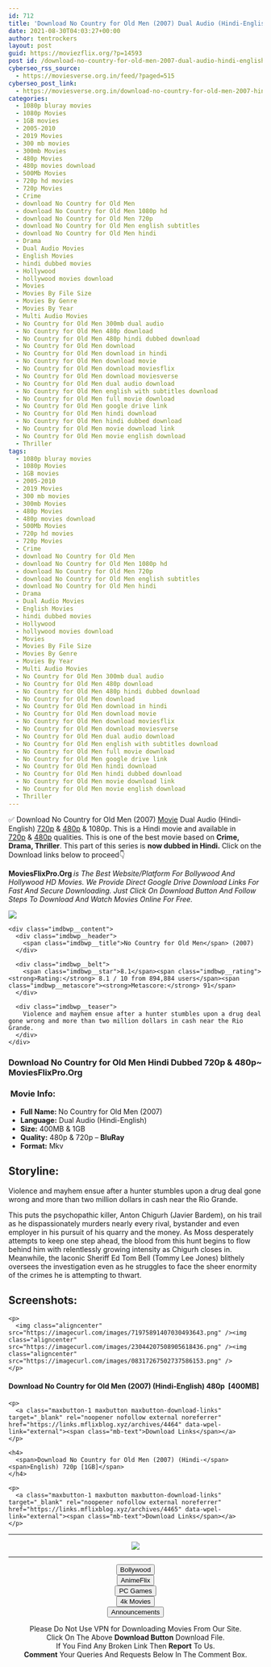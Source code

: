 ```yaml
---
id: 712
title: 'Download No Country for Old Men (2007) Dual Audio (Hindi-English) 480p [400MB] || 720p [1GB]'
date: 2021-08-30T04:03:27+00:00
author: tentrockers
layout: post
guid: https://moviezflix.org/?p=14593
post id: /download-no-country-for-old-men-2007-dual-audio-hindi-english-480p-400mb-720p-1gb/
cyberseo_rss_source:
  - https://moviesverse.org.in/feed/?paged=515
cyberseo_post_link:
  - https://moviesverse.org.in/download-no-country-for-old-men-2007-hindi-480p-720p/
categories:
  - 1080p bluray movies
  - 1080p Movies
  - 1GB movies
  - 2005-2010
  - 2019 Movies
  - 300 mb movies
  - 300mb Movies
  - 480p Movies
  - 480p movies download
  - 500Mb Movies
  - 720p hd movies
  - 720p Movies
  - Crime
  - download No Country for Old Men
  - download No Country for Old Men 1080p hd
  - download No Country for Old Men 720p
  - download No Country for Old Men english subtitles
  - download No Country for Old Men hindi
  - Drama
  - Dual Audio Movies
  - English Movies
  - hindi dubbed movies
  - Hollywood
  - hollywood movies download
  - Movies
  - Movies By File Size
  - Movies By Genre
  - Movies By Year
  - Multi Audio Movies
  - No Country for Old Men 300mb dual audio
  - No Country for Old Men 480p download
  - No Country for Old Men 480p hindi dubbed download
  - No Country for Old Men download
  - No Country for Old Men download in hindi
  - No Country for Old Men download movie
  - No Country for Old Men download moviesflix
  - No Country for Old Men download moviesverse
  - No Country for Old Men dual audio download
  - No Country for Old Men english with subtitles download
  - No Country for Old Men full movie download
  - No Country for Old Men google drive link
  - No Country for Old Men hindi download
  - No Country for Old Men hindi dubbed download
  - No Country for Old Men movie download link
  - No Country for Old Men movie english download
  - Thriller
tags:
  - 1080p bluray movies
  - 1080p Movies
  - 1GB movies
  - 2005-2010
  - 2019 Movies
  - 300 mb movies
  - 300mb Movies
  - 480p Movies
  - 480p movies download
  - 500Mb Movies
  - 720p hd movies
  - 720p Movies
  - Crime
  - download No Country for Old Men
  - download No Country for Old Men 1080p hd
  - download No Country for Old Men 720p
  - download No Country for Old Men english subtitles
  - download No Country for Old Men hindi
  - Drama
  - Dual Audio Movies
  - English Movies
  - hindi dubbed movies
  - Hollywood
  - hollywood movies download
  - Movies
  - Movies By File Size
  - Movies By Genre
  - Movies By Year
  - Multi Audio Movies
  - No Country for Old Men 300mb dual audio
  - No Country for Old Men 480p download
  - No Country for Old Men 480p hindi dubbed download
  - No Country for Old Men download
  - No Country for Old Men download in hindi
  - No Country for Old Men download movie
  - No Country for Old Men download moviesflix
  - No Country for Old Men download moviesverse
  - No Country for Old Men dual audio download
  - No Country for Old Men english with subtitles download
  - No Country for Old Men full movie download
  - No Country for Old Men google drive link
  - No Country for Old Men hindi download
  - No Country for Old Men hindi dubbed download
  - No Country for Old Men movie download link
  - No Country for Old Men movie english download
  - Thriller
---
```

<div class="thecontent clearfix">
  <p>
    ✅ Download No Country for Old Men (2007) <a href="https://moviesverse.org.in/category/movies/" data-wpel-link="internal">Movie</a> Dual Audio (Hindi-English) <a href="https://moviesverse.org.in/720p-movies/" data-wpel-link="internal">720p</a>&nbsp;&&nbsp;<a href="https://moviesverse.org.in/480p-movies/" data-wpel-link="internal">480p</a> & 1080p. This is a Hindi movie and available in <a href="https://moviesverse.org.in/720p-movies/" data-wpel-link="internal">720p</a>&nbsp;&&nbsp;<a href="https://moviesverse.org.in/480p-movies/" data-wpel-link="internal">480p</a> qualities. This is one of the best movie based on <strong>Crime, Drama, Thriller</strong>. This part of this series is <strong>now dubbed in <span>Hindi.&nbsp;</span></strong><span>Click on the Download links below to proceed👇</span>
  </p>
  
  <p>
    <strong><span>MoviesFlixPro.Org&nbsp;</span></strong><em>is The Best Website/Platform For Bollywood And Hollywood HD Movies. We Provide Direct Google Drive Download Links For Fast And Secure Downloading. Just Click On Download Button And Follow Steps To&nbsp;Download And Watch Movies Online For Free.</em>
  </p>
  
  <div class="imdbwp imdbwp--movie dark">
    <div class="imdbwp__thumb">
      <a class="imdbwp__link" target="_blank" title="No Country for Old Men" href="https://www.imdb.com/title/tt0477348/" rel="nofollow external noopener noreferrer" data-wpel-link="external"><img class="imdbwp__img" src="https://m.media-amazon.com/images/M/MV5BMjA5Njk3MjM4OV5BMl5BanBnXkFtZTcwMTc5MTE1MQ@@._V1_SX300.jpg" /></a>
    </div>
    
    <div class="imdbwp__content">
      <div class="imdbwp__header">
        <span class="imdbwp__title">No Country for Old Men</span> (2007)
      </div>
      
      <div class="imdbwp__belt">
        <span class="imdbwp__star">8.1</span><span class="imdbwp__rating"><strong>Rating:</strong> 8.1 / 10 from 894,884 users</span><span class="imdbwp__metascore"><strong>Metascore:</strong> 91</span>
      </div>
      
      <div class="imdbwp__teaser">
        Violence and mayhem ensue after a hunter stumbles upon a drug deal gone wrong and more than two million dollars in cash near the Rio Grande.
      </div>
    </div>
  </div>
  
  <h3>
    <span>Download No Country for Old Men Hindi Dubbed 720p & 480p~ MoviesFlixPro.Org</span>
  </h3>
  
  <h3>
    <span>&nbsp;Movie Info:&nbsp;</span>
  </h3>
  
  <ul>
    <li>
      <strong>Full Name: </strong>No Country for Old Men (2007)
    </li>
    <li>
      <strong>Language:</strong> Dual Audio (Hindi-English)
    </li>
    <li>
      <strong>Size:</strong> 400MB & 1GB
    </li>
    <li>
      <strong>Quality:</strong> 480p & 720p – <span><strong>BluRay</strong></span>
    </li>
    <li>
      <strong>Format:</strong>&nbsp;Mkv
    </li>
  </ul>
  
  <h2>
    <span>Storyline:</span>
  </h2>
  
  <p>
    Violence and mayhem ensue after a hunter stumbles upon a drug deal gone wrong and more than two million dollars in cash near the Rio Grande.
  </p>
  
  <div>
    This puts the psychopathic killer, Anton Chigurh (Javier Bardem), on his trail as he dispassionately murders nearly every rival, bystander and even employer in his pursuit of his quarry and the money. As Moss desperately attempts to keep one step ahead, the blood from this hunt begins to flow behind him with relentlessly growing intensity as Chigurh closes in. Meanwhile, the laconic Sheriff Ed Tom Bell (Tommy Lee Jones) blithely oversees the investigation even as he struggles to face the sheer enormity of the crimes he is attempting to thwart.
  </div>
  
  <div class="summary_text">
    <h2>
      <span>Screenshots:</span>
    </h2>
    
    <p>
      <img class="aligncenter" src="https://imagecurl.com/images/71975891407030493643.png" /><img class="aligncenter" src="https://imagecurl.com/images/23044207508905618436.png" /><img class="aligncenter" src="https://imagecurl.com/images/08317267502737586153.png" />
    </p>
  </div>
  
  <div class="inline canwrap">
    <h4>
      <span>Download No Country for Old Men (2007) (Hindi-English) </span><span>480p&nbsp; [400MB]</span>
    </h4>
    
    <p>
      <a class="maxbutton-1 maxbutton maxbutton-download-links" target="_blank" rel="noopener nofollow external noreferrer" href="https://links.mflixblog.xyz/archives/4464" data-wpel-link="external"><span class="mb-text">Download Links</span></a>
    </p>
    
    <h4>
      <span>Download No Country for Old Men (2007) (Hindi-</span><span>English) 720p [1GB]</span>
    </h4>
    
    <p>
      <a class="maxbutton-1 maxbutton maxbutton-download-links" target="_blank" rel="noopener nofollow external noreferrer" href="https://links.mflixblog.xyz/archives/4465" data-wpel-link="external"><span class="mb-text">Download Links</span></a>
    </p>
  </div>
</div>

<center>
  </p> 
  
  <hr />
  
  <p>
    <a href="http://gdrivepro.xyz/join.php" data-wpel-link="external" target="_blank" rel="nofollow external noopener noreferrer"><img src="https://i.imgur.com/FhMdWdW.png" /></a>
  </p>
  
  <hr />
  
  <p>
    <a href="https://dogemovies.xyz" target="_blank" data-wpel-link="external" rel="nofollow external noopener noreferrer"><button class="button button5">Bollywood</button></a><br /> <a href="https://animeflix.in" target="_blank" data-wpel-link="external" rel="nofollow external noopener noreferrer"><button class="button button5">AnimeFlix</button></a><br /> <a href="https://gamesflix.net/" target="_blank" data-wpel-link="external" rel="nofollow external noopener noreferrer"><button class="button button5">PC Games</button></a><br /> <a href="https://uhdmovies.in" target="_blank" data-wpel-link="external" rel="nofollow external noopener noreferrer"><button class="button button5">4k Movies</button></a><br /> <a href="https://moviesverse.org.in/announcements/" target="_blank" data-wpel-link="internal" rel="noopener"><button class="button button5">Announcements</button></a>
  </p>
  
  <div class="alert alert-danger">
    Please Do Not Use VPN for Downloading Movies From Our Site.
  </div>
  
  <div class="alert alert-success">
    Click On The Above <strong>Download Button</strong> Download File.
  </div>
  
  <div class="alert alert-warning">
    If You Find Any Broken Link Then <strong>Report</strong> To Us.
  </div>
  
  <div class="alert alert-info">
    <strong>Comment</strong> Your Queries And Requests Below In The Comment Box.
  </div>
  
  <p>
    </center>
  </p>